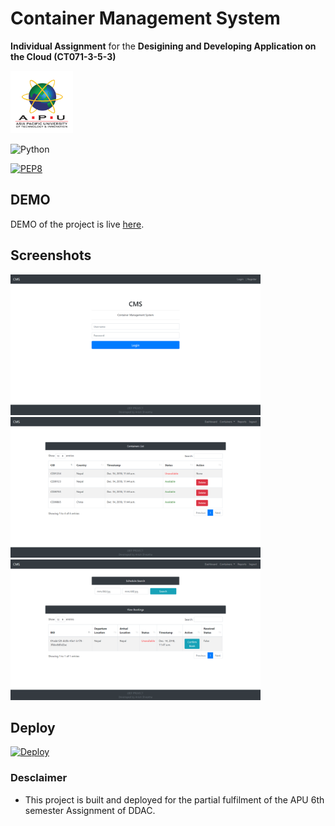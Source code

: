 # Container Management System

**Individual Assignment** for the **Desigining and Developing Application on the Cloud (CT071-3-5-3)**

<img src="https://github.com/Anyesh/ContainerManagementSystem/blob/master/logo.png" alt="APU" width="100">

![Python](https://img.shields.io/badge/python-3.6-blue.svg)

[![PEP8](https://img.shields.io/badge/code%20style-pep8-orange.svg)](https://www.python.org/dev/peps/pep-0008/)

## DEMO

DEMO of the project is live [here](https://np000018.azurewebsites.net).

## Screenshots

<img src="https://github.com/Anyesh/ContainerManagementSystem/blob/master/Screenshot1.png" alt="CMS" width="400">
<img src="https://github.com/Anyesh/ContainerManagementSystem/blob/master/Screenshot2.png" alt="CMS" width="400">
<img src="https://github.com/Anyesh/ContainerManagementSystem/blob/master/Screenshot3.png" alt="CMS" width="400">

## Deploy

[![Deploy](https://www.microsoft.com/developerblog/wp-content/uploads/deploybutton.svg)](https://docs.microsoft.com/en-us/azure/app-service/containers/tutorial-python-postgresql-app)

### Desclaimer

- This project is built and deployed for the partial fulfilment of the APU 6th semester Assignment of DDAC.
